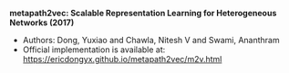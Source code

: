 **metapath2vec: Scalable Representation Learning for Heterogeneous Networks (2017)**
- Authors: Dong, Yuxiao and Chawla, Nitesh V and Swami, Ananthram
- Official implementation is available at: https://ericdongyx.github.io/metapath2vec/m2v.html